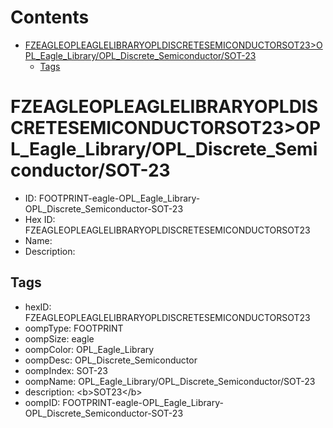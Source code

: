 



Contents
========

* [FZEAGLEOPLEAGLELIBRARYOPLDISCRETESEMICONDUCTORSOT23>OPL_Eagle_Library/OPL_Discrete_Semiconductor/SOT-23](#fzeagleopleaglelibraryopldiscretesemiconductorsot23opl_eagle_libraryopl_discrete_semiconductorsot-23)
	* [Tags](#tags)

# FZEAGLEOPLEAGLELIBRARYOPLDISCRETESEMICONDUCTORSOT23>OPL_Eagle_Library/OPL_Discrete_Semiconductor/SOT-23

- ID: FOOTPRINT-eagle-OPL_Eagle_Library-OPL_Discrete_Semiconductor-SOT-23
- Hex ID: FZEAGLEOPLEAGLELIBRARYOPLDISCRETESEMICONDUCTORSOT23
- Name: 
- Description: 

## Tags

- hexID: FZEAGLEOPLEAGLELIBRARYOPLDISCRETESEMICONDUCTORSOT23
- oompType: FOOTPRINT
- oompSize: eagle
- oompColor: OPL_Eagle_Library
- oompDesc: OPL_Discrete_Semiconductor
- oompIndex: SOT-23
- oompName: OPL_Eagle_Library/OPL_Discrete_Semiconductor/SOT-23
- description: &lt;b&gt;SOT23&lt;/b&gt;
- oompID: FOOTPRINT-eagle-OPL_Eagle_Library-OPL_Discrete_Semiconductor-SOT-23
